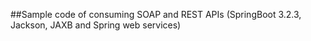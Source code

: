 ##Sample code of consuming SOAP and REST APIs (SpringBoot 3.2.3, Jackson, JAXB and Spring web services)
